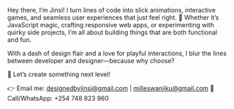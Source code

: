 Hey there, I’m Jinsi! I turn lines of code into slick animations, interactive games, and seamless user experiences that just feel right. 🚀 Whether it’s JavaScript magic, crafting responsive web apps, or experimenting with quirky side projects, I’m all about building things that are both functional and fun.

With a dash of design flair and a love for playful interactions, I blur the lines between developer and designer—because why choose?

🌟 Let’s create something next level!

👉 Email me: designedbyjinsi@gmail.com | milleswanjiku@gmail.com
📱 Call/WhatsApp: +254 748 823 960

